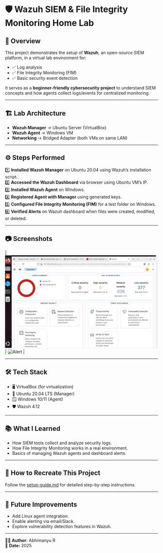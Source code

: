 # 🛡️ Wazuh SIEM & File Integrity Monitoring Home Lab

## 📌 Overview
This project demonstrates the setup of **Wazuh**, an open-source SIEM platform, in a virtual lab environment for:
- ✅ Log analysis
- ✅ File Integrity Monitoring (FIM)
- ✅ Basic security event detection

It serves as a **beginner-friendly cybersecurity project** to understand SIEM concepts and how agents collect logs/events for centralized monitoring.

---

## 🏗️ Lab Architecture
- **Wazuh Manager** → Ubuntu Server (VirtualBox)
- **Wazuh Agent** → Windows VM
- **Networking** → Bridged Adapter (both VMs on same LAN)

---

## ⚙️ Steps Performed
1️⃣ **Installed Wazuh Manager** on Ubuntu 20.04 using Wazuh’s installation script.  
2️⃣ **Accessed the Wazuh Dashboard** via browser using Ubuntu VM’s IP.  
3️⃣ **Installed Wazuh Agent** on Windows.  
4️⃣ **Registered Agent with Manager** using generated keys.  
5️⃣ **Configured File Integrity Monitoring (FIM)** for a test folder on Windows.  
6️⃣ **Verified Alerts** on Wazuh dashboard when files were created, modified, or deleted.

---

## 📷 Screenshots

| ![WAZUH DASHBOARD](screenshots/wazuh_dashboard1.jpg) | ![Alert](screenshots/fim-alert.png) |

---

## 🛠️ Tech Stack
- 🖥️ VirtualBox (for virtualization)
- 🐧 Ubuntu 20.04 LTS (Manager)
- 🪟 Windows 10/11 (Agent)
- 🛡️ Wazuh 4.12

---

## 📚 What I Learned
- How SIEM tools collect and analyze security logs.
- How File Integrity Monitoring works in a real environment.
- Basics of managing Wazuh agents and dashboard alerts.

---

## 🚀 How to Recreate This Project
Follow the [setup-guide.md](setup-guide.md) for detailed step-by-step instructions.

---

## 📌 Future Improvements
- Add Linux agent integration.
- Enable alerting via email/Slack.
- Explore vulnerability detection features in Wazuh.

---

👨‍💻 **Author:** Abhimanyu R  
📅 **Date:** 2025
